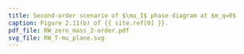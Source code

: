 ```yaml
---
title: Second-order scenario of $\mu_I$ phase diagram at $m_q=0$
caption: Figure 2.11(b) of {{ site.ref[0] }}.
pdf_file: RW_zero_mass_2-order.pdf
svg_file: RW_T-mu_plane.svg
---
```

